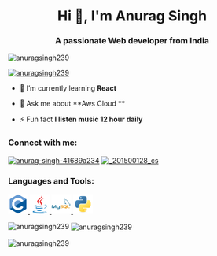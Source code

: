 <h1 align="center">Hi 👋, I'm Anurag Singh</h1>
<h3 align="center">A passionate Web developer from India</h3>

<p align="left"> <img src="https://komarev.com/ghpvc/?username=anuragsingh239&label=Profile%20views&color=0e75b6&style=flat" alt="anuragsingh239" /> </p>

<p align="left"> <a href="https://github.com/ryo-ma/github-profile-trophy"><img src="https://github-profile-trophy.vercel.app/?username=anuragsingh239" alt="anuragsingh239" /></a> </p>

- 🌱 I’m currently learning **React**

- 💬 Ask me about **Aws Cloud **

- ⚡ Fun fact **I listen music 12 hour daily**

<h3 align="left">Connect with me:</h3>
<p align="left">
<a href="https://linkedin.com/in/anurag-singh-41689a234" target="blank"><img align="center" src="https://raw.githubusercontent.com/rahuldkjain/github-profile-readme-generator/master/src/images/icons/Social/linked-in-alt.svg" alt="anurag-singh-41689a234" height="30" width="40" /></a>
<a href="https://www.hackerrank.com/_201500128_cs" target="blank"><img align="center" src="https://raw.githubusercontent.com/rahuldkjain/github-profile-readme-generator/master/src/images/icons/Social/hackerrank.svg" alt="_201500128_cs" height="30" width="40" /></a>
</p>

<h3 align="left">Languages and Tools:</h3>
<p align="left"> <a href="https://www.cprogramming.com/" target="_blank" rel="noreferrer"> <img src="https://raw.githubusercontent.com/devicons/devicon/master/icons/c/c-original.svg" alt="c" width="40" height="40"/> </a> <a href="https://www.java.com" target="_blank" rel="noreferrer"> <img src="https://raw.githubusercontent.com/devicons/devicon/master/icons/java/java-original.svg" alt="java" width="40" height="40"/> </a> <a href="https://www.mysql.com/" target="_blank" rel="noreferrer"> <img src="https://raw.githubusercontent.com/devicons/devicon/master/icons/mysql/mysql-original-wordmark.svg" alt="mysql" width="40" height="40"/> </a> <a href="https://www.python.org" target="_blank" rel="noreferrer"> <img src="https://raw.githubusercontent.com/devicons/devicon/master/icons/python/python-original.svg" alt="python" width="40" height="40"/> </a> </p>

<p><img align="left" src="https://github-readme-stats.vercel.app/api/top-langs?username=anuragsingh239&show_icons=true&locale=en&layout=compact" alt="anuragsingh239" /></p>

<p>&nbsp;<img align="center" src="https://github-readme-stats.vercel.app/api?username=anuragsingh239&show_icons=true&locale=en" alt="anuragsingh239" /></p>

<p><img align="center" src="https://github-readme-streak-stats.herokuapp.com/?user=anuragsingh239&" alt="anuragsingh239" /></p>
